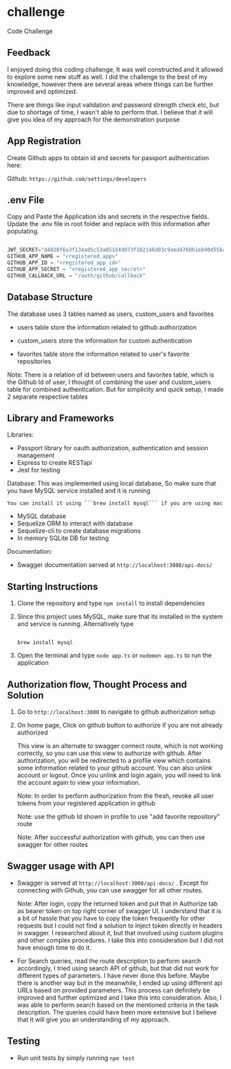 # challenge
Code Challenge

## Feedback
   I enjoyed doing this coding challenge, It was well constructed and it allowed to explore some new stuff as well.
   I did the challenge to the best of my knowledge, however there are several areas where things can be further improved
   and optimized.

   There are things like input validation and password strength check etc, but due to shortage of time, I wasn't able to perform that. I believe that it will give you idea of my approach for the demonstration purpose

## App Registration

   Create Github apps to obtain id and secrets for passport authentication here:

   Github: `https://github.com/settings/developers`

## .env File
   Copy and Paste the Application ids and secrets in the respective fields. Update the .env file in root folder and replace with this information after populating.
   
   ```s

   JWT_SECRET="d4820f6a3f134a05c53a851d4d073f182146d03c9aed4760b1eb90d55baa379fef68ce7c9f2c1748731e9ecdb8f2736be094f1575c4d5d08e1154a5b87c237f0"
   GITHUB_APP_NAME = "<registered_app>"
   GITHUB_APP_ID = "<registered_app_id>"
   GITHUB_APP_SECRET = "<registered_app_secret>"
   GITHUB_CALLBACK_URL = "/auth/github/callback"

   ```

## Database Structure
  
   The database uses 3 tables named as users, custom_users and favorites

   - users table store the information related to github authorization

   - custom_users store the information for custom authentication

   - favorites table store the information related to user's favorite repositories

   Note: There is a relation of id between users and favorites table, which is the Github Id of user, I thought of combining
         the user and custom_users table for combined authentication. But for simplicity and quick setup, I made 2 separate respective tables

## Library and Frameworks
   
   Libraries:
   -  Passport library for oauth authorization, authentication and session management
   -  Express to create RESTapi
   -  Jest for testing

   Database: This was implemented using local database, So make sure that you have MySQL service installed and it is running
             
    You can install it using ```brew install mysql``` if you are using mac

   -  MySQL database
   -  Sequelize ORM to interact with database
   -  Sequelize-cli to create database migrations
   -  In memory SQLite DB for testing

   Documentation:
   -  Swagger documentation served at ``` http://localhost:3000/api-docs/ ```

## Starting Instructions

1. Clone the repository and type `npm install` to install dependencies

2. Since this project uses MySQL, make sure that its installed in the system and service is running. Alternatively type
   
   ```shell
   
   brew install mysql
   
   ```

3. Open the terminal and type `node app.ts` or `nodemon app.ts` to run the application


## Authorization flow, Thought Process and Solution

1. Go to `http://localhost:3000` to navigate to github authorization setup
   
2. On home page, Click on github button to authorize if you are not already authorized
    
   This view is an alternate to swagger connect route, which is not working correctly, so you can use this view to authorize
   with github. After authorization, you will be redirected to a profile view which contains some information related to your
   github account. You can also unlink account or logout. Once you unlink and login again, you will need to link the account
   again to view your information. 
   
   Note: In order to perform authorization from the fresh, revoke all user tokens from your registered application in github

   Note: use the github Id shown in profile to use "add favorite repository" route

   Note: After successful authorization with github, you can then use swagger for other routes

## Swagger usage with API

- Swagger is served at ``` http://localhost:3000/api-docs/ ``` . Except for connecting with Github, you can use swagger for
  all other routes.

  Note: After login, copy the returned token and put that in Authorize tab as bearer token on top right corner of swagger UI.
        I understand that it is a bit of hassle that you have to copy the token frequently for other requests but I could not
        find a solution to inject token directly in headers in swagger. I researched about it, but that involved using custom plugins and other complex procedures. I take this into consideration but I did not have enough time to do it.

- For Search queries, read the route description to perform search accordingly, I tried using search API of github, but that 
  did not work for different types of parameters. I have never done this before. Maybe there is another way but in the meanwhile, I ended up using different api URLs based on provided parameters. This process can definitely be improved and further optimized and I take this into consideration. Also, I was able to perform search based on the mentioned criteria in the task description. The queries could have been more extensive but I believe that it will give you an understanding of my approach.

## Testing

- Run unit tests by simply running ``` npm test ``` 

   

